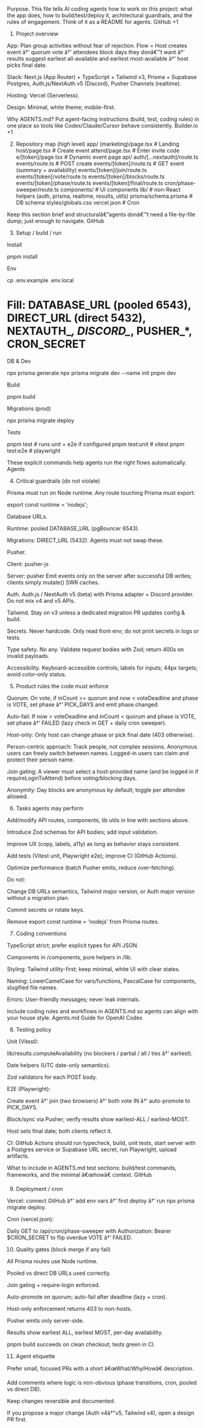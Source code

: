 Purpose. This file tells AI coding agents how to work on this project: what the app does, how to build/test/deploy it, architectural guardrails, and the rules of engagement. Think of it as a README for agents. 
GitHub
+1

1) Project overview

App: Plan group activities without fear of rejection. Flow = Host creates event â†’ quorum vote â†’ attendees block days they donâ€™t want â†’ results suggest earliest all-available and earliest most-available â†’ host picks final date.

Stack: Next.js (App Router) + TypeScript + Tailwind v3, Prisma + Supabase Postgres, Auth.js/NextAuth v5 (Discord), Pusher Channels (realtime).

Hosting: Vercel (Serverless).

Design: Minimal, white theme; mobile-first.

Why AGENTS.md? Put agent-facing instructions (build, test, coding rules) in one place so tools like Codex/Claude/Cursor behave consistently. 
Builder.io
+1

2) Repository map (high level)
app/
  (marketing)/page.tsx        # Landing
  host/page.tsx               # Create event
  attend/page.tsx             # Enter invite code
  e/[token]/page.tsx          # Dynamic event page
  api/
    auth/[...nextauth]/route.ts
    events/route.ts           # POST create
    events/[token]/route.ts   # GET event (summary + availability)
    events/[token]/join/route.ts
    events/[token]/vote/route.ts
    events/[token]/blocks/route.ts
    events/[token]/phase/route.ts
    events/[token]/final/route.ts
    cron/phase-sweeper/route.ts
components/                   # UI components
lib/                          # non-React helpers (auth, prisma, realtime, results, utils)
prisma/schema.prisma          # DB schema
styles/globals.css
vercel.json                   # Cron


Keep this section brief and structuralâ€”agents donâ€™t need a file-by-file dump; just enough to navigate. 
GitHub

3) Setup / build / run

Install

pnpm install


Env

cp .env.example .env.local
# Fill: DATABASE_URL (pooled 6543), DIRECT_URL (direct 5432), NEXTAUTH_*, DISCORD_*, PUSHER_*, CRON_SECRET


DB & Dev

npx prisma generate
npx prisma migrate dev --name init
pnpm dev


Build

pnpm build


Migrations (prod)

npx prisma migrate deploy


Tests

pnpm test           # runs unit + e2e if configured
pnpm test:unit      # vitest
pnpm test:e2e       # playwright


These explicit commands help agents run the right flows automatically. 
Agents

4) Critical guardrails (do not violate)

Prisma must run on Node runtime.
Any route touching Prisma must export:

export const runtime = 'nodejs';


Database URLs.

Runtime: pooled DATABASE_URL (pgBouncer 6543).

Migrations: DIRECT_URL (5432).
Agents must not swap these.

Pusher.

Client: pusher-js

Server: pusher
Emit events only on the server after successful DB writes; clients simply mutate() SWR caches.

Auth.
Auth.js / NextAuth v5 (beta) with Prisma adapter + Discord provider. Do not mix v4 and v5 APIs.

Tailwind.
Stay on v3 unless a dedicated migration PR updates config & build.

Secrets.
Never hardcode. Only read from env; do not print secrets in logs or tests.

Type safety.
No any. Validate request bodies with Zod; return 400s on invalid payloads.

Accessibility.
Keyboard-accessible controls; labels for inputs; 44px targets; avoid color-only status.

5) Product rules the code must enforce

Quorum: On vote, if inCount >= quorum and now < voteDeadline and phase is VOTE, set phase â†’ PICK_DAYS and emit phase.changed.

Auto-fail: If now > voteDeadline and inCount < quorum and phase is VOTE, set phase â†’ FAILED (lazy check in GET + daily cron sweeper).

Host-only: Only host can change phase or pick final date (403 otherwise).

Person-centric approach: Track people, not complex sessions. Anonymous users can freely switch between names. Logged-in users can claim and protect their person name.

Join gating: A viewer must select a host-provided name (and be logged in if requireLoginToAttend) before voting/blocking days.

Anonymity: Day blocks are anonymous by default; toggle per attendee allowed.

6) Tasks agents may perform

Add/modify API routes, components, lib utils in line with sections above.

Introduce Zod schemas for API bodies; add input validation.

Improve UX (copy, labels, a11y) as long as behavior stays consistent.

Add tests (Vitest unit, Playwright e2e); improve CI (GitHub Actions).

Optimize performance (batch Pusher emits, reduce over-fetching).

Do not:

Change DB URLs semantics, Tailwind major version, or Auth major version without a migration plan.

Commit secrets or rotate keys.

Remove export const runtime = 'nodejs' from Prisma routes.

7) Coding conventions

TypeScript strict; prefer explicit types for API JSON.

Components in /components, pure helpers in /lib.

Styling: Tailwind utility-first; keep minimal, white UI with clear states.

Naming: LowerCamelCase for vars/functions, PascalCase for components, slugified file names.

Errors: User-friendly messages; never leak internals.

Include coding rules and workflows in AGENTS.md so agents can align with your house style. 
Agents.md Guide for OpenAI Codex

8) Testing policy

Unit (Vitest):

lib/results.computeAvailability (no blockers / partial / all / ties â†’ earliest).

Date helpers (UTC date-only semantics).

Zod validators for each POST body.

E2E (Playwright):

Create event â†’ join (two browsers) â†’ both vote IN â†’ auto-promote to PICK_DAYS.

Block/sync via Pusher; verify results show earliest-ALL / earliest-MOST.

Host sets final date; both clients reflect it.

CI: GitHub Actions should run typecheck, build, unit tests, start server with a Postgres service or Supabase URL secret, run Playwright, upload artifacts.

What to include in AGENTS.md test sections: build/test commands, frameworks, and the minimal â€œhowâ€ context. 
GitHub

9) Deployment / cron

Vercel: connect GitHub â†’ add env vars â†’ first deploy â†’ run npx prisma migrate deploy.

Cron (vercel.json):

Daily GET to /api/cron/phase-sweeper with Authorization: Bearer $CRON_SECRET to flip overdue VOTE â†’ FAILED.

10) Quality gates (block merge if any fail)

 All Prisma routes use Node runtime.

 Pooled vs direct DB URLs used correctly.

 Join gating + require-login enforced.

 Auto-promote on quorum; auto-fail after deadline (lazy + cron).

 Host-only enforcement returns 403 to non-hosts.

 Pusher emits only server-side.

 Results show earliest ALL, earliest MOST, per-day availability.

 pnpm build succeeds on clean checkout; tests green in CI.

11) Agent etiquette

Prefer small, focused PRs with a short â€œWhat/Why/Howâ€ description.

Add comments where logic is non-obvious (phase transitions, cron, pooled vs direct DB).

Keep changes reversible and documented.

If you propose a major change (Auth v4â†”v5, Tailwind v4), open a design PR first.
